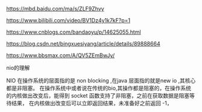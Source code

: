 

https://mbd.baidu.com/ma/s/ZLF9Zhvy

https://www.bilibili.com/video/BV1Dz4y1k7kF?p=1

https://www.cnblogs.com/bandaoyu/p/14625055.html

https://blog.csdn.net/bingxuesiyang/article/details/89888664

https://www.bbsmax.com/A/QV5ZEmBwJy/

nio的理解

NIO 在操作系统的层面指的是 non blocking ,在java 层面指的就是new io ,其核心都是非阻塞。
在操作系统中或者说在传统的bio,其操作都是阻塞的，在操作系统的内核做出改变后，能得到 socket 函数支持了非阻塞，之前在获取数据是阻塞等待结果，
在内核做出改变后可以立即返回结果，未准备好之前返回 -1，
